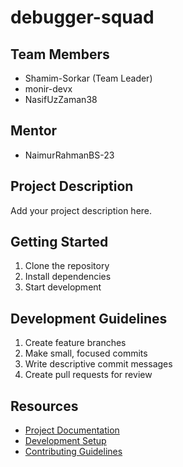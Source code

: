 # debugger-squad

## Team Members
- Shamim-Sorkar (Team Leader)
- monir-devx
- NasifUzZaman38

## Mentor
- NaimurRahmanBS-23

## Project Description
Add your project description here.

## Getting Started
1. Clone the repository
2. Install dependencies
3. Start development

## Development Guidelines
1. Create feature branches
2. Make small, focused commits
3. Write descriptive commit messages
4. Create pull requests for review

## Resources
- [Project Documentation](docs/)
- [Development Setup](docs/setup.md)
- [Contributing Guidelines](CONTRIBUTING.md)
